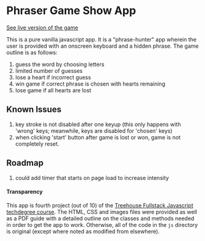 # Phraser Game Show App

[See live version of the game](https://dominick-designs.github.io/oop_game-v2/)

This is a pure vanilla javascript app. It is a "phrase-hunter" app wherein the user is provided with an onscreen keyboard and a hidden phrase. The game outline is as follows:

1) guess the word by choosing letters
2) limited number of guesses 
3) lose a heart if incorrect guess
4) win game if correct phrase is chosen with hearts remaining
5) lose game if all hearts are lost

## Known Issues
1) key stroke is not disabled after one keyup (this only happens with 'wrong' keys; meanwhile, keys are disabled for 'chosen' keys)
2) when clicking 'start' button after game is lost or won, game is not completely reset.

## Roadmap

1) could add timer that starts on page load to increase intensity
 
 #### Transparency 
 
 This app is fourth project (out of 10) of the [Treehouse Fullstack Javascript techdegree course](https://teamtreehouse.com/tracks/full-stack-javascript). The HTML, CSS and images files were provided as well as a PDF guide with a detailed outline on the classes and methods needed in order to get the app to work. Otherwise, all of the code in the ```js``` directory is original (except where noted as modified from elsewhere). 
   

